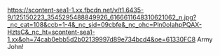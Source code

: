 https://scontent-sea1-1.xx.fbcdn.net/v/t1.6435-9/125150223_3545295488849926_6166611648310621062_n.jpg?_nc_cat=108&ccb=1-4&_nc_sid=09cbfe&_nc_ohc=Pln0oIahpPQAX-HztsC&_nc_ht=scontent-sea1-1.xx&oh=74cab0ebb5d2b02139997d89e734bcd4&oe=61330FC8
<alt-text> Army John!</alt-text>
